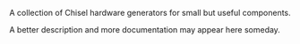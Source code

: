 A collection of Chisel hardware generators for small but useful components. 

A better description and more documentation may appear here someday.
